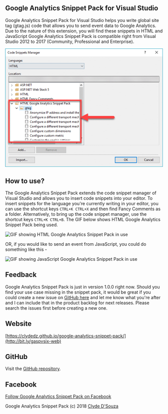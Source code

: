 ## Google Analytics Snippet Pack for Visual Studio

Google Analytics Snippet Pack for Visual Studio helps you write global site tag (gtag.js) code that allows you to send event data to Google Analytics. Due to the nature of this extension, you will find these snippets in HTML and JavaScript Google Analytics Snippet Pack is compatible right from Visual Studio 2012 to 2017 (Community, Professional and Enterprise).

![Google Analytics Snippet Pack in Visual Studio's Code Snippet Manager](https://raw.githubusercontent.com/ClydeDz/google-analytics-snippet-pack/master/GASnippetPack/GoogleAnalyticsSnippetPack.Web/images/anime/code-snip-manager.gif)

## How to use?

The Google Analytics Snippet Pack extends the code snippet manager of Visual Studio and allows you to insert code snippets into your editor. To insert snippets for the language you're currently writing in your editor, you can use the shortcut keys ``CTRL+K CTRL+X`` and then find Fancy Comments as a folder. Alternatively, to bring up the code snippet manager, use the shortcut keys ``CTRL+K CTRL+B``. The GIF below shows HTML Google Analytics Snippet Pack being used.

![GIF showing HTML Google Analytics Snippet Pack in use](https://raw.githubusercontent.com/ClydeDz/google-analytics-snippet-pack/master/GASnippetPack/GoogleAnalyticsSnippetPack.Web/images/anime/html-install-snippet.gif)

OR, if you would like to send an event from JavaScript, you could do something like this -

![GIF showing JavaScript Google Analytics Snippet Pack in use](https://raw.githubusercontent.com/ClydeDz/google-analytics-snippet-pack/master/GASnippetPack/GoogleAnalyticsSnippetPack.Web/images/anime/js-send-event.gif)

## Feedback

Google Analytics Snippet Pack is just in version 1.0.0 right now. Should you find your use case missing in the snippet pack, it would be great if you could create a new issue on [GitHub here](https://github.com/ClydeDz/google-analytics-snippet-pack/issues) and let me know what you're after and I can include that in the product backlog for next releases. Please search the issues first before creating a new one. 


## Website

[https://clydedz.github.io/google-analytics-snippet-pack/](http://bit.ly/gaspvsix-web)


## GitHub

Visit the  [GitHub repository](https://github.com/ClydeDz/google-analytics-snippet-pack).   

## Facebook   

[Follow Google Analytics Snippet Pack on Facebook](https://www.facebook.com/Google-Analytics-Snippet-Pack-599242807159278/)    
       

Google Analytics Snippet Pack (c) 2018 [Clyde D'Souza](https://clydedsouza.net/#/)

